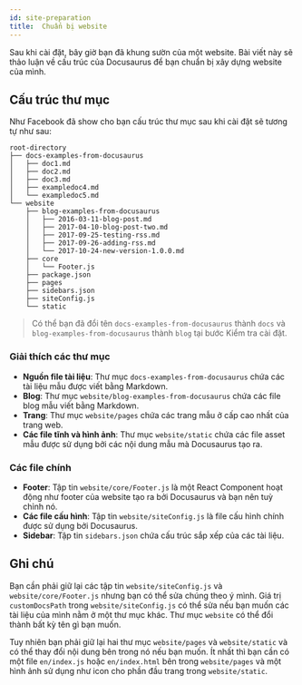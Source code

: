 ```yaml
---
id: site-preparation
title:  Chuẩn bị website
---
```


Sau khi cài đặt, bây giờ bạn đã khung sườn của một website. Bài viết này sẽ thảo luận về cấu trúc của Docusaurus để bạn chuẩn bị xây dựng website của mình.

## Cấu trúc thư mục

Như Facebook đã show cho bạn cấu trúc thư mục sau khi cài đặt sẽ tương tự như sau:

    root-directory
    ├── docs-examples-from-docusaurus
    │   ├── doc1.md
    │   ├── doc2.md
    │   ├── doc3.md
    │   ├── exampledoc4.md
    │   └── exampledoc5.md
    └── website
        ├── blog-examples-from-docusaurus
        │   ├── 2016-03-11-blog-post.md
        │   ├── 2017-04-10-blog-post-two.md
        │   ├── 2017-09-25-testing-rss.md
        │   ├── 2017-09-26-adding-rss.md
        │   └── 2017-10-24-new-version-1.0.0.md
        ├── core
        │   └── Footer.js
        ├── package.json
        ├── pages
        ├── sidebars.json
        ├── siteConfig.js
        └── static

> Có thể bạn đã đổi tên `docs-examples-from-docusaurus` thành `docs` và `blog-examples-from-docusaurus` thành `blog` tại bước Kiểm tra cài đặt.

### Giải thích các thư mục

* **Nguồn file tài liệu**: Thư mục `docs-examples-from-docusaurus` chứa các tài liệu mẫu được viết bằng Markdown.
* **Blog**: Thư mục `website/blog-examples-from-docusaurus` chứa các file blog mẫu viết bằng Markdown.
* **Trang**: Thư mục `website/pages` chứa các trang mẫu ở cấp cao nhất của trang web.
* **Các file tĩnh và hình ảnh**: Thư mục `website/static` chứa các file asset mẫu được sử dụng bởi các nội dung mẫu mà Docusaurus tạo ra.

### Các file chính

* **Footer**: Tập tin `website/core/Footer.js` là một React Component hoạt động như footer của website tạo ra bởi Docusaurus và bạn nên tuỳ chỉnh nó.
* **Các file cấu hình**: Tập tin `website/siteConfig.js` là file cấu hình chính được sử dụng bởi Docusaurus.
* **Sidebar**: Tập tin `sidebars.json` chứa cấu trúc sắp xếp của các tài liệu.

## Ghi chú

Bạn cần phải giữ lại các tập tin `website/siteConfig.js` và `website/core/Footer.js` nhưng bạn có thể sửa chúng theo ý mình. Giá trị `customDocsPath` trong `website/siteConfig.js` có thể sửa nếu bạn muốn các tài liệu của mình nằm ở một thư mục khác. Thư mục `website` có thể đổi thành bất kỳ tên gì bạn muốn.

Tuy nhiên bạn phải giữ lại hai thư mục `website/pages` và `website/static` và có thể thay đổi nội dung bên trong nó nếu bạn muốn. Ít nhất thì bạn cần có một file `en/index.js` hoặc `en/index.html` bên trong `website/pages` và một hình ảnh sử dụng như icon cho phần đầu trang trong `website/static`.

